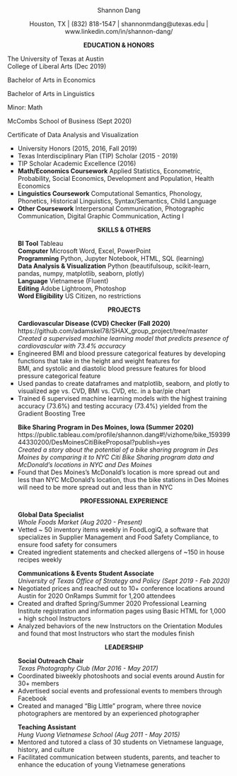 
<p align="center"> 
    Shannon Dang 
</p>
<p align="center">
Houston, TX  |  (832) 818-1547 |  shannonmdang@utexas.edu  |  www.linkedin.com/in/shannon-dang/ 
</p>

<p align="center"> 
    <strong>EDUCATION & HONORS</strong>
</p>
The University of Texas at Austin<br>
College of Liberal Arts (Dec 2019)<br>
<p>Bachelor of Arts in Economics</p>
<p>Bachelor of Arts in Linguistics</p>
<p>Minor: Math</p>
McCombs School of Business (Sept 2020)<br>
<p>Certificate of Data Analysis and Visualization</p>
<ul type="square">
<li> University Honors (2015, 2016, Fall 2019)</li>
<li> Texas Interdisciplinary Plan (TIP) Scholar (2015 - 2019)</li>
<li> TIP Scholar Academic Excellence (2016)</li>
<li><strong>Math/Economics Coursework</strong> Applied Statistics, Econometric, Probability, Social Economics, Development and Population, Health Economics</li>
<li><strong>Linguistics Coursework</strong> Computational Semantics, Phonology, Phonetics, Historical Linguistics, Syntax/Semantics, Child Language</li>
<li><strong> Other Coursework</strong> Interpersonal Communication, Photographic Communication, Digital Graphic Communication, Acting I</li>


<p align="center"> 
    <strong>SKILLS & OTHERS</strong>
</p>
<strong>BI Tool</strong> Tableau<br>
<strong>Computer</strong> Microsoft Word, Excel, PowerPoint<br>
<strong>Programming</strong> Python, Jupyter Notebook, HTML, SQL (learning)<br>
<strong>Data Analysis & Visualization</strong> Python (beautifulsoup, scikit-learn, pandas, numpy, matplotlib, seaborn, plotly)<br>
<strong>Language</strong> Vietnamese (Fluent)<br>
<strong>Editing</strong> Adobe Lightroom, Photoshop<br>
<strong>Word Eligibility</strong> US Citizen, no restrictions<br>

<p align="center"> 
    <strong>PROJECTS</strong>
</p>
<strong>Cardiovascular Disease (CVD) Checker (Fall 2020)</strong><br>
https://github.com/adamskel78/SHAX_group_project/tree/master<br>
<i>Created a supervised machine learning model that predicts presence of cardiovascular with 73.4% accuracy</i><br>
<li>Engineered BMI and blood pressure categorical features by developing functions that take in the height and weight features for</li>
BMI, and systolic and diastolic blood pressure features for blood pressure categorical feature
<li>Used pandas to create dataframes and matplotlib, seaborn, and plotly to visualized age vs. CVD, BMI vs. CVD, etc. in a bar/pie
chart</li>
<li>Trained 6 supervised machine learning models with the highest training accuracy (73.6%) and testing accuracy (73.4%) yielded
from the Gradient Boosting Tree</li>
<p></p>
<strong>Bike Sharing Program in Des Moines, Iowa (Summer 2020)</strong><br>
https://public.tableau.com/profile/shannon.dang#!/vizhome/bike_15939944330200/DesMoinesCitiBikeProposal?publish=yes<br>
<i>Created a story about the potential of a bike sharing program in Des Moines by comparing it to NYC Citi Bike Sharing program data and McDonaldʼs locations in NYC and Des Moines</i><br>
<li> Found that Des Moinesʼs McDonaldʼs location is more spread out and less than NYC McDonaldʼs location, thus the bike stations in Des Moines will need to be more spread out and less than in NYC </li>

<p align="center"> 
    <strong>PROFESSIONAL EXPERIENCE</strong>
</p>
<p></p>
<strong>Global Data Specialist</strong><br>
<i>Whole Foods Market (Aug 2020 - Present)</i><br> 
<li>Vetted ~ 50 inventory items weekly in FoodLogiQ, a software that specializes in Supplier Management and Food Safety Compliance, to ensure food safety for consumers</li>
<li> Created ingredient statements and checked allergens of ~150 in house recipes weekly</li>
<p></p>
<strong>Communications & Events Student Associate</strong><br>
<i>University of Texas Office of Strategy and Policy (Sept 2019 - Feb 2020)</i><br>
<li> Negotiated prices and reached out to 10+ conference locations around Austin for 2020 OnRamps Summit for 1,200 attendees</li>
<li> Created and drafted Spring/Summer 2020 Professional Learning Institute registration and information pages using Basic HTML for 1,000 + high school Instructors</li>
<li>Analyzed behaviors of the new Instructors on the Orientation Modules and found that most Instructors who start the modules finish</li>

<p align="center"> 
    <strong>LEADERSHIP</strong>
</p>
<p></p>
<strong>Social Outreach Chair</strong><br>
<i>Texas Photography Club (Mar 2016 - May 2017)</i><br>
<li>Coordinated biweekly photoshoots and social events around Austin for 30+ members</li>
<li> Advertised social events and professional events to members through Facebook</li>
<li> Created and managed “Big Little” program, where three novice photographers are mentored by an experienced photographer</li>
<p></p>
<strong>Teaching Assistant</strong><br>
<i>Hung Vuong Vietnamese School (Aug 2011 - May 2015)</i><br>
<li> Mentored and tutored a class of 30 students on Vietnamese language, history, and culture</li>
<li>Facilitated communication between students, parents, and teacher to enhance the education of young Vietnamese generations</li>
</ul>
